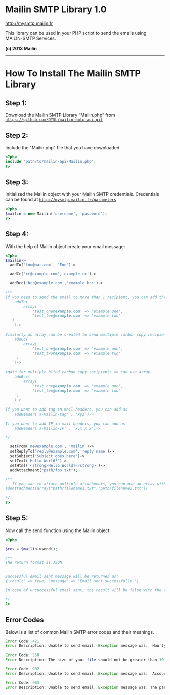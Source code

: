 # Mailin SMTP Library 1.0 #
http://mysmtp.mailin.fr

This library can be used in your PHP script to send the emails using MAILIN-SMTP Services. 

**(c) 2013 Mailin**

<hr>

# How To Install The Mailin SMTP Library #

## Step 1: ##
Download the Mailin SMTP Library “Mailin.php” from 
<code>https://github.com/DTSL/mailin-smtp-api.git</code>

## Step 2: ##
Include the "Mailin.php" file that you have downloaded.
```php
<?php
include 'path/to/mailin-api/Mailin.php';
?>
```

## Step 3: ##
Initialized the Mailin object with your Mailin SMTP credentials. Credentials can be found at <code>http://mysmtp.mailin.fr/parameters</code>
```php
<?php
$mailin = new Mailin('username', 'password');
?>
```

## Step 4: ##
With the help of Mailin object create your email message: 
```php
<?php
$mailin->
  addTo('foo@bar.com', 'Foo')-> 

  addCc('cc@example.com','example cc')-> 

  addBcc('bcc@example.com','example bcc')->

/**
If you need to send the email to more than 1 recipient, you can add them in an array format.
    addTo(
        array(
            'test_one@example.com' => 'example one',
            'test_two@example.com' => 'example two'
   )
    )->

Similarly an array can be created to send multiple carbon copy recipients.
    addCc(
        array(
            'test_one@example.com' => 'example one',
            'test_two@example.com' => 'example two'
	 )
    )->

Again for multiple blind carbon copy recipients we can use array.
    addBcc(
        array(
            'test_one@example.com' => 'example one',
            'test_two@example.com' => 'example two'
	 )
    )->
    
If you want to add tag in mail headers, you can add as
    addHeader('X-Mailin-tag' , 'xyz')->
    
If you want to add IP in mail headers, you can add as
    addHeader('X-Mailin-IP' , 'x.x.x.x')->    

*/

  setFrom('me@example.com', 'mailin')->
  setReplyTo('reply@example.com','reply name')->
  setSubject('Subject goes here')->
  setText('Hello World!')->
  setHtml('<strong>Hello World!</strong>')->
  addAttachment("path/foo.txt");

/**
   If you wan to attach multiple attachments, you can use an array with the addAttachment function. For example:
addAttachment(array("path/filename1.txt","path/filename2.txt"))

*/
?>
```

## Step 5: ##
Now call the send function using the Mailin object:
```php
<?php

$res = $mailin->send();

/**
The return format is JSON.


Successful email sent message will be returned as:
{'result' => true, 'message' => 'Email sent successfully.'}

In case of unsuccessful email sent, the result will be false with the appropriate failure message.

*/
?>
```
 
## Error Codes ##
Below is a list of common Mailin SMTP error codes and their meanings.

```php
Error Code: 421
Error Description: Unable to send email. Exception message was:  Hourly Quota Exceeded.

Error Code: 550
Error Description: The size of your file should not be greater than 10 Mb.

Error Code: 902
Error Description: Unable to send email. Exception message was:  Account Terminated.

Error Code: 903
Error Description: Unable to send email. Exception message was: The parameters you passed are not well formated. Please refer to https://github.com/DTSL/mailin-smtp-api or contact us at contact at mailinblue.com.
```
